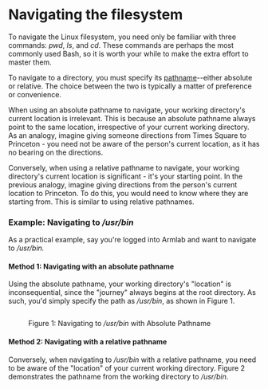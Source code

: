 # Navigating the filesystem

To navigate the Linux filesystem, you need only be familiar with three commands: _pwd_, _ls_, and _cd_. These commands are perhaps the most commonly used Bash, so it is worth your while to make the extra effort to master them.&#x20;

To navigate to a directory, you must specify its [pathname](../../linux/filesystem/pathnames.md)--either absolute or relative. The choice between the two is typically a matter of preference or convenience.&#x20;

When using an absolute pathname to navigate, your working directory's current location is irrelevant. This is because an absolute pathname always point to the same location, irrespective of your current working directory. As an analogy, imagine giving someone directions from Times Square to Princeton - you need not be aware of the person's current location, as it has no bearing on the directions.&#x20;

Conversely, when using a relative pathname to navigate, your working directory's current location is significant - it's your starting point. In the previous analogy, imagine giving directions from the person's current location to Princeton. To do this, you would need to know where they are starting from. This is similar to using relative pathnames.

### Example: Navigating to _/usr/bin_&#x20;

As a practical example, say you're logged into Armlab and want to navigate to _/usr/bin._&#x20;

#### Method 1: Navigating with an absolute pathname

Using the absolute pathname, your working directory's "location" is inconsequential, since the "journey" always begins at the root directory. As such, you'd simply specify the path as _/usr/bin_, as shown in Figure 1. &#x20;

<figure><img src="https://lh6.googleusercontent.com/fsuhMi2igXx5_uDBRqn13MQUrJi4ksQEh30Tdq7jU5n3nU3UeUPB1lQD2qJqX9DNqztHBgPh27yVLONYOe8Gxuub6Sc3diq8ix8xNczgqBvq_faelUp2N6ybmdcqWoWyEgqJc6YJXfFLkOpM7cabdr0" alt=""><figcaption><p>Figure 1: Navigating to <em>/usr/bin</em> with Absolute Pathname</p></figcaption></figure>

#### Method 2: Navigating with a relative pathname

Conversely, when navigating to _/usr/bin_ with a relative pathname, you need to be aware of the "location" of your current working directory. Figure 2 demonstrates the pathname from the working directory to _/usr/bin_.

<figure><img src="https://lh5.googleusercontent.com/FraWHki7SFmGbu8SBMKFuNxOKUKnujwUXhvGMeizYJB_CtG1Qcmh5lv-yeXghuSxeojlmpn1i-4pjrtnaBBQT20dXztNWHNvIreerEt0iZNMHNXtFhBifxYGM2G3Vn2NhKZK0yu8A_Gayw6J3SPAQ4Q" alt=""><figcaption></figcaption></figure>
